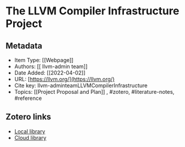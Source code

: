 # The LLVM Compiler Infrastructure Project

## Metadata

* Item Type: [[Webpage]]
* Authors: [[ llvm-admin team]]
* Date Added: [[2022-04-02]]
* URL: [https://llvm.org/](https://llvm.org/)
* Cite key: llvm-adminteamLLVMCompilerInfrastructure
* Topics: [[Project Proposal and Plan]]
, #zotero, #literature-notes, #reference


##  Zotero links
* [Local library](zotero://select/items/1_4J475BZF)
* [Cloud library](http://zotero.org/users/9285361/items/4J475BZF)

